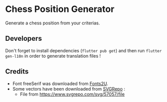 # Chess Position Generator

Generate a chess position from your criterias.

## Developers

Don't forget to install dependencies (`flutter pub get`) and then run `flutter gen-l10n` in order to generate translation files !

## Credits

* Font freeSerif was downloaded from [Fonts2U](https://fr.fonts2u.com/download/free-serif.police).
* Some vectors have been downloaded from [SVGRepo](https://www.svgrepo.com) :
    * File from https://www.svgrepo.com/svg/57057/file